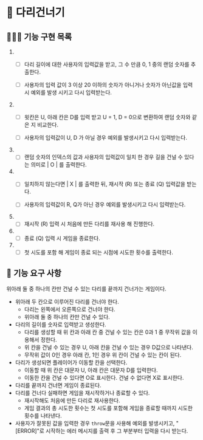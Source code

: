 # 🌉 다리건너기

## 👨🏻‍💻 기능 구현 목록

1. - [ ] 다리 길이에 대한 사용자의 입력값을 받고, 그 수 만큼 0, 1 중의 랜덤 숫자를 추출한다.

   - [ ] 사용자의 입력 값이 3 이상 20 이하의 숫자가 아니거나 숫자가 아닌값을 입력 시 예외를 발생 시키고 다시 입력받는다.

2. - [ ] 윗칸은 U, 아래 칸은 D를 입력 받고 U = 1, D = 0으로 변환하여 랜덤 숫자와 같은 지 비교한다.

   - [ ] 사용자의 입력값이 U, D 가 아닐 경우 예외를 발생시키고 다시 입력받는다.

3. - [ ] 랜덤 숫자의 인덱스의 값과 사용자의 입력값이 일치 한 경우 길을 건널 수 있다는 의미로 | O | 를 출력한다.

4. - [ ] 일치하지 않는다면 | X | 를 출력한 뒤, 재시작 (R) 또는 종료 (Q) 입력값을 받는다.

   - [ ] 사용자의 입력값이 R, Q가 아닌 경우 예외를 발생시키고 다시 입력받는다.

5. - [ ] 재시작 (R) 입력 시 처음에 만든 다리를 재사용 해 진행한다.

6. - [ ] 종료 (Q) 입력 시 게임을 종료한다.

7. - [ ] 첫 시도를 포함 해 게임이 종료 되는 시점에 시도한 횟수를 출력한다.

## 🚀 기능 요구 사항

위아래 둘 중 하나의 칸만 건널 수 있는 다리를 끝까지 건너가는 게임이다.

- 위아래 두 칸으로 이루어진 다리를 건너야 한다.
  - 다리는 왼쪽에서 오른쪽으로 건너야 한다.
  - 위아래 둘 중 하나의 칸만 건널 수 있다.
- 다리의 길이를 숫자로 입력받고 생성한다.
  - 다리를 생성할 때 위 칸과 아래 칸 중 건널 수 있는 칸은 0과 1 중 무작위 값을 이용해서 정한다.
  - 위 칸을 건널 수 있는 경우 U, 아래 칸을 건널 수 있는 경우 D값으로 나타낸다.
  - 무작위 값이 0인 경우 아래 칸, 1인 경우 위 칸이 건널 수 있는 칸이 된다.
- 다리가 생성되면 플레이어가 이동할 칸을 선택한다.
  - 이동할 때 위 칸은 대문자 U, 아래 칸은 대문자 D를 입력한다.
  - 이동한 칸을 건널 수 있다면 O로 표시한다. 건널 수 없다면 X로 표시한다.
- 다리를 끝까지 건너면 게임이 종료된다.
- 다리를 건너다 실패하면 게임을 재시작하거나 종료할 수 있다.
  - 재시작해도 처음에 만든 다리로 재사용한다.
  - 게임 결과의 총 시도한 횟수는 첫 시도를 포함해 게임을 종료할 때까지 시도한 횟수를 나타낸다.
- 사용자가 잘못된 값을 입력한 경우 `throw`문을 사용해 예외를 발생시키고, "[ERROR]"로 시작하는 에러 메시지를 출력 후 그 부분부터 입력을 다시 받는다.
